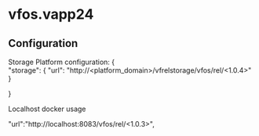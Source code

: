 # vfos.vapp24

## Configuration
Storage Platform configuration:
{   
    "storage": {
        "url": "http://<platform_domain>/vfrelstorage/vfos/rel/<1.0.4>"
    }

}

Localhost docker usage

"url":"http://localhost:8083/vfos/rel/<1.0.3>",